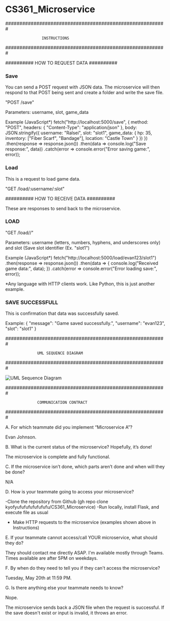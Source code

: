 # CS361_Microservice

#########################################################

                    INSTRUCTIONS
                    
#########################################################

########## HOW TO REQUEST DATA ##########

### Save ###

You can send a POST request with JSON data. The microservice will then respond to that POST being sent and create a folder and write the save file.

"POST /save"

Parameters: username, slot, game_data

Example (JavaScript*)
fetch("http://localhost:5000/save", {
  method: "POST",
  headers: {
    "Content-Type": "application/json"
  },
  body: JSON.stringify({
    username: "Ralsei",
    slot: "slot1",
    game_data: {
      hp: 35,
      inventory: ["Fiber Scarf", "Bandage"],
      location: "Castle Town"
    }
  })
})
.then(response => response.json())
.then(data => console.log("Save response:", data))
.catch(error => console.error("Error saving game:", error));

### Load ###

This is a request to load game data.

"GET /load/:username/:slot"


########## HOW TO RECEIVE DATA ##########

These are responses to send back to the microservice.

### LOAD ###

"GET /load/<username>/<slot>"

Parameters: username (letters, numbers, hyphens, and underscores only) and slot (Save slot identifier (Ex. "slot1")

Example (JavaScript*)
fetch("http://localhost:5000/load/evan123/slot1")
  .then(response => response.json())
  .then(data => {
    console.log("Received game data:", data);
  })
  .catch(error => console.error("Error loading save:", error));

*Any language with HTTP clients work. Like Python, this is just another example.

### SAVE SUCCESSFULL ###

This is confirmation that data was successfully saved.

Example: 
{
  "message": "Game saved successfully.",
  "username": "evan123",
  "slot": "slot1"
}

#########################################################

                  UML SEQUENCE DIAGRAM
                  
#########################################################

![UML Sequence Diagram](images/sequence_diagram.jpg)

#########################################################

                  COMMUNICATION CONTRACT
                  
#########################################################

A. For which teammate did you implement “Microservice A”?

Evan Johnson.

B. What is the current status of the microservice? Hopefully, it’s done!

The microservice is complete and fully functional. 

C. If the microservice isn’t done, which parts aren’t done and when will they be done?

N/A

D. How is your teammate going to access your microservice?

-Clone the repository from Github (gh repo clone kyofyufufufufufufufu/CS361_Microservice)
-Run locally, install Flask, and execute file as usual
- Make HTTP requests to the microservice (examples shown above in Instructions)

E. If your teammate cannot access/call YOUR microservice, what should they do?

They should contact me directly ASAP. I'm available mostly through Teams. Times available are after 5PM on weekdays.

F. By when do they need to tell you if they can't access the microservice?

Tuesday, May 20th at 11:59 PM.

G. Is there anything else your teammate needs to know?

Nope.



The microservice sends back a JSON file when the request is successful. If the save doesn't exist or input is invalid, it throws an error.
